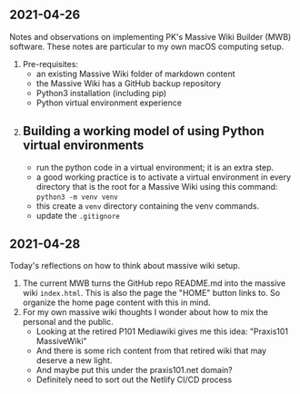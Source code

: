 ## 2021-04-26

Notes and observations on implementing PK's Massive Wiki Builder (MWB) software. These notes are particular to my own macOS computing setup.

1. Pre-requisites:
	- an existing Massive Wiki folder of markdown content
	- the Massive Wiki has a GitHub backup repository
	- Python3 installation (including pip)
	- Python virtual environment experience
2. Building a working model of using Python virtual environments
	- 
	- run the python code in a virtual environment; it is an extra step.
	- a good working practice is to activate a virtual environment in every directory that is the root for a Massive Wiki using this command:
	   `python3 -m venv venv`
	 - this create a `venv` directory containing the venv commands.
	 - update the `.gitignore` 

## 2021-04-28
Today's reflections on how to think about massive wiki setup.

1. The current MWB turns the GitHub repo README.md into the massive wiki `index.html`. This is also the page the "HOME" button links to. So organize the home page content with this in mind.
2. For my own massive wiki thoughts I wonder about how to mix the personal and the public.
	- Looking at the retired P101 Mediawiki gives me this idea: "Praxis101 MassiveWiki"
	- And there is some rich content from that retired wiki that may deserve a new light.
	- And maybe put this under the praxis101.net domain?
	- Definitely need to sort out the Netlify CI/CD process


